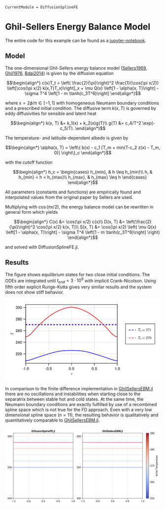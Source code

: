 ```@meta
CurrentModule = DiffusionSplineFE
```

# Ghil-Sellers Energy Balance Model

The entire code for this example can be found as a [jupyter-notebook](https://github.com/joristh/DiffusionSplineFE.jl/blob/main/example/GhilSellersEBM.ipynb).

## Model

The one-dimensional Ghil-Sellers energy balance model ([Sellers1969](https://doi.org/10.1175/1520-0450(1969)008<0392:agcmbo>2.0.co;2), [Ghil1976](https://doi.org/10.1175/1520-0469(1976)033<0003:csfast>2.0.co;2), [Bdai2014](https://doi.org/10.1007/s00382-014-2206-5)) is given by the diffusion equation

$$\begin{align*}
    c(x)T_t = \left( \frac{2}{\pi}\right)^2 \frac{1}{\cos(\pi x/2)} \left[\cos(\pi x/2) k(x,T)T_x)\right]_x + \mu Q(x) \left[1 - \alpha(x, T)\right] - \sigma T^4 \left[1 - m \tanh(c_3T^6)\right]
\end{align*}$$

where $x = 2\phi/\pi \in [-1, 1]$ with homogeneous Neumann boundary conditions and a prescribed initial condition. The diffusive term $k(x,T)$ is governed by eddy diffusivities for sensible and latent heat

$$\begin{align*}
	k(x, T) &= k_1(x) + k_2(x)g(T)\\
	g(T) &= c_4/T^2 \exp(-c_5/T).
\end{align*}$$

The temperature- and latitude-dependent albedo is given by

$$\begin{align*}
	\alpha(x, T) = \left\{ b(x) - c_1 [T_m + min(T-c_2 z(x) - T_m, 0)] \right\}_c
\end{align*}$$

with the cutoff function

$$\begin{align*}
	h_c = 
	\begin{cases}
		h_{min}, & h \leq h_{min}\\
		h, & h_{min} < h < h_{max}\\
		h_{max}, & h_{max} \leq h
	\end{cases}
\end{align*}$$

All parameters (constants and functions) are empirically found and interpolated values from the original paper by Sellers are used.

Multiplying with $\cos(\pi x/2)$, the energy balance model can be rewritten in general form which yields

$$\begin{align*}
	C(x) &= \cos(\pi x/2) c(x)\\
	D(x, T) &= \left(\frac{2}{\pi}\right)^2 \cos(\pi x/2) k(x, T)\\
	S(x, T) &= \cos(\pi x/2) \left( \mu Q(x) \left[1 - \alpha(x, T)\right] - \sigma T^4 \left[1 - m \tanh(c_3T^6)\right] \right)
\end{align*}$$

and solved with DiffusionSplineFE.jl.

## Results

The figure shows equilibrium states for two close initial conditions. The ODEs are integrated until $t_{end} = 3 \cdot 10^9$ with implicit Crank-Nicolson. Using fifth order explicit Runge-Kutta gives very similar results and the system does not show stiff behavior.

![EBM_states.png](EBM_states.png)

In comparison to the finite difference implementation in [GhilSellersEBM.jl](https://github.com/maximilian-gelbrecht/GhilSellersEBM.jl) there are no oscillations and instabilities when starting close to the separatrix between stable hot and cold states. At the same time, the Neumann boundary conditions are exactly fulfilled by use of a recombined spline space which is not true for the FD approach. Even with a very low dimensional spline space ($n=11$), the resulting behavior is qualitatively and quantitatively comparable to [GhilSellersEBM.jl](https://github.com/maximilian-gelbrecht/GhilSellersEBM.jl).

![EBM_Comparison.gif](EBM_Comparison.gif)